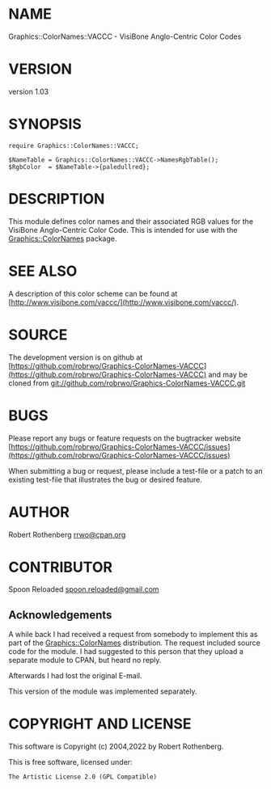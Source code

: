 # NAME

Graphics::ColorNames::VACCC - VisiBone Anglo-Centric Color Codes

# VERSION

version 1.03

# SYNOPSIS

```
require Graphics::ColorNames::VACCC;

$NameTable = Graphics::ColorNames::VACCC->NamesRgbTable();
$RgbColor  = $NameTable->{paledullred};
```

# DESCRIPTION

This module defines color names and their associated RGB values for
the VisiBone Anglo-Centric Color Code.  This is intended for use with
the [Graphics::ColorNames](https://metacpan.org/pod/Graphics%3A%3AColorNames) package.

# SEE ALSO

A description of this color scheme can be found at
[http://www.visibone.com/vaccc/](http://www.visibone.com/vaccc/).

# SOURCE

The development version is on github at [https://github.com/robrwo/Graphics-ColorNames-VACCC](https://github.com/robrwo/Graphics-ColorNames-VACCC)
and may be cloned from [git://github.com/robrwo/Graphics-ColorNames-VACCC.git](git://github.com/robrwo/Graphics-ColorNames-VACCC.git)

# BUGS

Please report any bugs or feature requests on the bugtracker website
[https://github.com/robrwo/Graphics-ColorNames-VACCC/issues](https://github.com/robrwo/Graphics-ColorNames-VACCC/issues)

When submitting a bug or request, please include a test-file or a
patch to an existing test-file that illustrates the bug or desired
feature.

# AUTHOR

Robert Rothenberg <rrwo@cpan.org>

# CONTRIBUTOR

Spoon Reloaded <spoon.reloaded@gmail.com>

## Acknowledgements

A while back I had received a request from somebody to implement this
as part of the [Graphics::ColorNames](https://metacpan.org/pod/Graphics%3A%3AColorNames) distribution.  The request
included source code for the module.  I had suggested to this person
that they upload a separate module to CPAN, but heard no reply.

Afterwards I had lost the original E-mail.

This version of the module was implemented separately.

# COPYRIGHT AND LICENSE

This software is Copyright (c) 2004,2022 by Robert Rothenberg.

This is free software, licensed under:

```
The Artistic License 2.0 (GPL Compatible)
```
